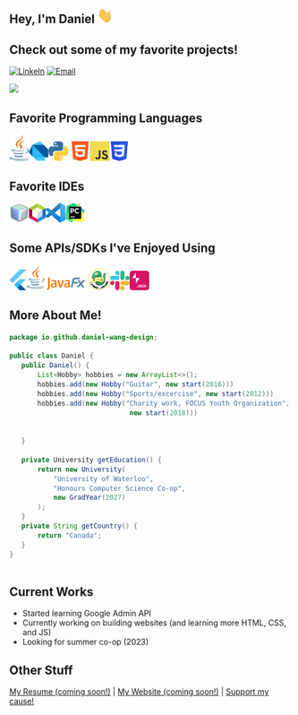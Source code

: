 ## Hey, I'm Daniel  <img src="images/waving.gif" alt="waving hand" width="28px" height="28px"> 

## Check out some of my favorite projects! 

[![LinkeIn](https://img.shields.io/badge/Daniel_Wang-blue?style=flat-square&logo=Linkedin&logoColor=white)](https://www.linkedin.com/in/danielwang04/) [![Email](https://img.shields.io/badge/-daniel.wang@focusyouth.ca-c14438?style=flat-square&logo=Gmail&logoColor=white)](mailto:daniel.wang@focusyouth.ca)

<img src= "https://github-readme-stats.vercel.app/api/top-langs/?username=daniel-wang-design">

## Favorite Programming Languages
<img src="images/java.png" width="35"/><img src="images/dart.png" width="35"/><img src="images/python.png" width="35"/> <img src="images/html.png" width="35"/><img src="images/javascript.png" width="35"/><img src="images/css.png" width="35"/>

## Favorite IDEs
<img src="images/netbeans.png" width="35"/><img src="images/apache-netbeans.png" width="30"/><img src="images/vscode.png" width="35"/><img src="images/pycharm.png" width="35"/>

## Some APIs/SDKs I've Enjoyed Using
<img src="images/flutter.png" width="30"/><img src="images/javafx.png" width="110"/><img src="images/arcade.png" width="40"/><img src="images/slack-api.png" width="35"/><img src="images/bolt.svg" width="35"/>

 ## More About Me!

 ```java
 package io.github.daniel-wang-design;

 public class Daniel {
	public Daniel() {
		List<Hobby> hobbies = new ArrayList<>();
		hobbies.add(new Hobby("Guitar", new start(2016)))
		hobbies.add(new Hobby("Sports/excercise", new start(2012)))
		hobbies.add(new Hobby("Charity work, FOCUS Youth Organization", 
		                       new start(2018)))


	}

	private University getEducation() {
		return new University(
			"University of Waterloo", 
			"Honours Computer Science Co-op", 
			new GradYear(2027)
		);
	}
	private String getCountry() {
		return "Canada";
	}
}
	
 ```
 
## Current Works

 * Started learning Google Admin API
 * Currently working on building websites (and learning more HTML, CSS, and JS)
 * Looking for summer co-op (2023)
 
## Other Stuff

[My Resume (coming soon!)](https://drive.google.com/file/d/1uxq1shtoVfoD8D4sD5MHN3drGVA50vlz/view?usp=sharing) | [My Website (coming soon!)](daniel-wang-design.github.io) | [Support my cause!](https://www.canadahelps.org/en/charities/focus-youth-organization/)


 
 
